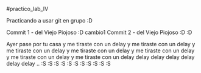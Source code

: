 #practico_lab_IV

Practicando a usar git en grupo :D

Commit 1 - del Viejo Piojoso :D
cambio1
Commit 2 - del Viejo Piojoso :D :D


Ayer pase por tu casa y me
tiraste con un delay y me
	tiraste con un delay y me
		tiraste con un delay y me 
			tiraste con un delay y me
		tiraste con un delay y me
	tiraste con un delay y me
tiraste con un delay delay 
delay 
	delay
	 delay
	delay
 delay ..
:S :S :S :S :S :S :S :S :S :S :S